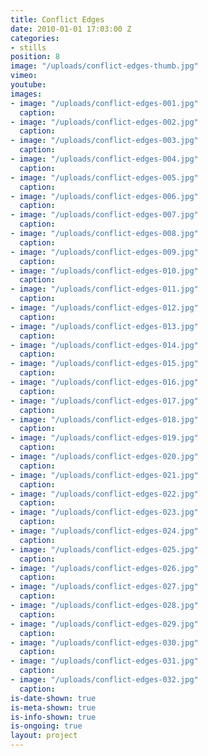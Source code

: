 ```yaml
---
title: Conflict Edges
date: 2010-01-01 17:03:00 Z
categories:
- stills
position: 8
image: "/uploads/conflict-edges-thumb.jpg"
vimeo: 
youtube: 
images:
- image: "/uploads/conflict-edges-001.jpg"
  caption: 
- image: "/uploads/conflict-edges-002.jpg"
  caption: 
- image: "/uploads/conflict-edges-003.jpg"
  caption: 
- image: "/uploads/conflict-edges-004.jpg"
  caption: 
- image: "/uploads/conflict-edges-005.jpg"
  caption: 
- image: "/uploads/conflict-edges-006.jpg"
  caption: 
- image: "/uploads/conflict-edges-007.jpg"
  caption: 
- image: "/uploads/conflict-edges-008.jpg"
  caption: 
- image: "/uploads/conflict-edges-009.jpg"
  caption: 
- image: "/uploads/conflict-edges-010.jpg"
  caption: 
- image: "/uploads/conflict-edges-011.jpg"
  caption: 
- image: "/uploads/conflict-edges-012.jpg"
  caption: 
- image: "/uploads/conflict-edges-013.jpg"
  caption: 
- image: "/uploads/conflict-edges-014.jpg"
  caption: 
- image: "/uploads/conflict-edges-015.jpg"
  caption: 
- image: "/uploads/conflict-edges-016.jpg"
  caption: 
- image: "/uploads/conflict-edges-017.jpg"
  caption: 
- image: "/uploads/conflict-edges-018.jpg"
  caption: 
- image: "/uploads/conflict-edges-019.jpg"
  caption: 
- image: "/uploads/conflict-edges-020.jpg"
  caption: 
- image: "/uploads/conflict-edges-021.jpg"
  caption: 
- image: "/uploads/conflict-edges-022.jpg"
  caption: 
- image: "/uploads/conflict-edges-023.jpg"
  caption: 
- image: "/uploads/conflict-edges-024.jpg"
  caption: 
- image: "/uploads/conflict-edges-025.jpg"
  caption: 
- image: "/uploads/conflict-edges-026.jpg"
  caption: 
- image: "/uploads/conflict-edges-027.jpg"
  caption: 
- image: "/uploads/conflict-edges-028.jpg"
  caption: 
- image: "/uploads/conflict-edges-029.jpg"
  caption: 
- image: "/uploads/conflict-edges-030.jpg"
  caption: 
- image: "/uploads/conflict-edges-031.jpg"
  caption: 
- image: "/uploads/conflict-edges-032.jpg"
  caption: 
is-date-shown: true
is-meta-shown: true
is-info-shown: true
is-ongoing: true
layout: project
---
```


